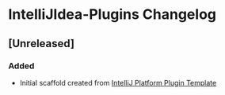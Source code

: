 <!-- Keep a Changelog guide -> https://keepachangelog.com -->

# IntelliJIdea-Plugins Changelog

## [Unreleased]
### Added
- Initial scaffold created from [IntelliJ Platform Plugin Template](https://github.com/JetBrains/intellij-platform-plugin-template)
